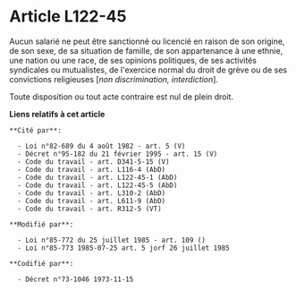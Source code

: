 # Article L122-45

Aucun salarié ne peut être sanctionné ou licencié en raison de son origine, de son sexe, de sa situation de famille, de son
appartenance à une ethnie, une nation ou une race, de ses opinions politiques, de ses activités syndicales ou mutualistes, de
l'exercice normal du droit de grève ou de ses convictions religieuses [*non discrimination, interdiction*].

Toute disposition ou tout acte contraire est nul de plein droit.

**Liens relatifs à cet article**

	**Cité par**:

	  - Loi n°82-689 du 4 août 1982 - art. 5 (V)
	  - Décret n°95-182 du 21 février 1995 - art. 15 (V)
	  - Code du travail - art. D341-5-15 (V)
	  - Code du travail - art. L116-4 (AbD)
	  - Code du travail - art. L122-45-1 (AbD)
	  - Code du travail - art. L122-45-5 (AbD)
	  - Code du travail - art. L310-2 (AbD)
	  - Code du travail - art. L611-9 (AbD)
	  - Code du travail - art. R312-5 (VT)

	**Modifié par**:

	  - Loi n°85-772 du 25 juillet 1985 - art. 109 ()
	  - Loi n°85-773 1985-07-25 art. 5 jorf 26 juillet 1985

	**Codifié par**:

	  - Décret n°73-1046 1973-11-15
